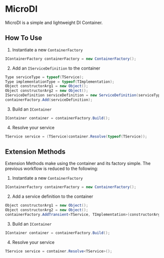 # MicroDI

MicroDI is a simple and lightweight DI Container.

## How To Use

1. Instantiate a new `ContainerFactory`

```cs
IContainerFactory containerFactory = new ContainerFactory();
```

2. Add an `IServiceDefinition` to the container

```cs
Type serviceType = typeof(TService);
Type implementationType = typeof(TImplementation);
Object constructorArg1 = new Object();
Object constructorArg2 = new Object();
IServiceDefinition serviceDefinition = new ServiceDefinition(serviceType, implementationType, ServiceScope.Transient, constructorArg1, constructorArg2);
containerFactory.Add(serviceDefinition);
```

3. Build an `IContainer`

```cs
IContainer container = containerFactory.Build();
```

4. Resolve your service

```cs
TService service = (TService)container.Resolve(typeof(TService));
```

## Extension Methods
Extension Methods make using the container and its factory simple. The previous workflow is reduced to the following:

1. Instantiate a new `ContainerFactory`

```cs
IContainerFactory containerFactory = new ContainerFactory();
```

2. Add a service definition to the container

```cs
Object constructorArg1 = new Object();
Object constructorArg2 = new Object();
containerFactory.AddTransient<TService, TImplementation>(constructorArg1, constructorArg2);
```

3. Build an `IContainer`

```cs
IContainer container = containerFactory.Build();
```

4. Resolve your service

```cs
TService service = container.Resolve<TService>();
```
